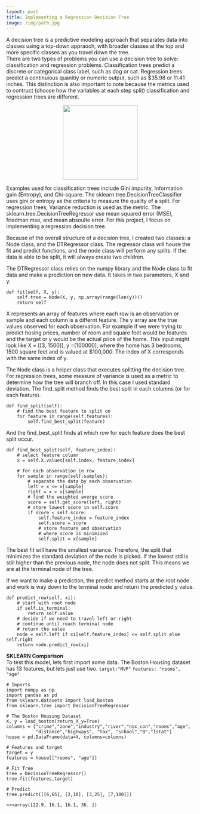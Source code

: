 ```yaml
---
layout: post
title: Implementing a Regression Decision Tree
image: /img/path.jpg
---
```

A decision tree is a predictive modeling approach that separates data into classes using a top-down appraoch, 
with broader classes at the top and more specific classes as you travel down the tree.  
There are two types of problems you can use a decision tree to solve: classification and regression problems. 
Classification trees predict a discrete or categorical class label, such as dog or cat. Regression trees 
predict a continuious quanitiy or numeric output, such as $35.98 or 11.41 inches. This distinction is also 
important to note because the metrics used to contruct (choose how the variables at each step split) 
classification and regression trees are different. 

<center><img src="https://miro.medium.com/max/1414/1*nMDP48LmXR0J9R434tSH0A.png" width="200" height="200"></center>

Examples used for classification trees include Gini impurity, Information gain (Entropy), and Chi-square. 
The sklearn.tree.DecisionTreeClassifier uses gini or entropy as the criteria to measure the quality of a split. 
For regression trees, Variance reduction is used as the metric. The sklearn.tree.DecisionTreeRegressor use mean 
squared error (MSE), friedman mse, and mean absoulte error. For this project, I focus on implementing a regression 
decision tree.

Because of the overall structure of a decision tree, I created two classes: a Node class, and the DTRegressor 
class. The regressor class will house the fit and predict functions, and the node class will perform any 
splits. If the data is able to be split, it will always create two children.

The DTRegressor class relies on the numpy library and the Node class to fit data and make a prediction on new 
data. It takes in two parameters, X and y.  
```
def fit(self, X, y):
    self.tree = Node(X, y, np.array(range(len(y))))
    return self
```  
X represents an array of features where each row is an observation 
or sample and each column is a differnt feature. The y array are the true values observed for each observation. 
For example if we were trying to predict hosing prices, number of room and square feet would be features and the 
target or y would be the actual price of the home. This input might look like X = [[3, 1500]], y =[100000], where 
the home has 3 bedrooms, 1500 square feet and is valued at $100,000. The index of X corresponds with the same index of y. 

The Node class is a helper class that executes splitting the decision tree. For regression trees, some measure 
of variance is used as a metric to determine how the tree will branch off. In this case I used standard 
deviation. The find_split method finds the best split in each columns (or for each feature).  
```
def find_split(self):
    # find the best feature to split on
    for feature in range(self.features): 
        self.find_best_split(feature)
``` 
And the 
find_best_split finds at which row for each feature does the best split occur.  
```
def find_best_split(self, feature_index):
    # select feature column
    x = self.X.values[self.index, feature_index]

    # for each observation in row
    for sample in range(self.samples):
        # separate the data by each observation
        left = x <= x[sample]
        right = x > x[sample]
        # find the weighted averge score 
        score = self.get_score(left, right)
        # store lowest score in self.score
        if score < self.score:
            self.feature_index = feature_index
            self.score = score
            # store feature and observation
            # where score is minimized
            self.split = x[sample]
```  
The best fit will have the 
smallest variance. Therefore, the split that minimizes the standard deviation of the node is picked. If the 
lowest std is still higher than the previous node, the node does not split. This means we are at the terminal 
node of the tree. 

If we want to make a prediction, the predict method starts at the root node and work is way
down to the terminal node and return the predicted y value.  
```
def predict_row(self, xi):
    # start with root node
    if self.is_terminal: 
        return self.value
    # decide if we need to travel left or right
    # continue until reach terminal node
    # return the value
    node = self.left if xi[self.feature_index] <= self.split else self.right
    return node.predict_row(xi)
``` 

**SKLEARN Comparison**  
To test this model, lets first import some data. The Boston Housing dataset has 13 features, but 
lets just use two. ```target:"MVP"``` ```features: "rooms", "age"```  
```
# Imports 
import numpy as np
import pandas as pd
from sklearn.datasets import load_boston
from sklearn.tree import DecisionTreeRegressor

# The Boston Housing Dataset
X, y = load_boston(return_X_y=True)
columns = ["crime","zone","industry","river","nox_con","rooms","age",
           "distance","highways", "tax", "school","B","lstat"]
house = pd.DataFrame(data=X, columns=columns)

# Features and target
target = y
features = house[["rooms", "age"]]

# Fit Tree
tree = DecisionTreeRegressor()
tree.fit(features,target)

# Predict
tree.predict([[6,65], [2,10], [3,25], [7,100]])
```  
```
>>>array([22.9, 16.1, 16.1, 36. ])
```


